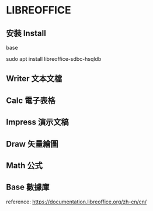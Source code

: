 # LIBREOFFICE

## 安裝 Install

base

sudo apt install libreoffice-sdbc-hsqldb 



## Writer 文本文檔



## Calc 電子表格



## Impress 演示文稿



## Draw 矢量繪圖



## Math 公式



## Base 數據庫













reference: https://documentation.libreoffice.org/zh-cn/cn/